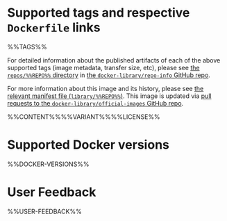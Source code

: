 # Supported tags and respective `Dockerfile` links

%%TAGS%%

For detailed information about the published artifacts of each of the above supported tags (image metadata, transfer size, etc), please see [the `repos/%%REPO%%` directory](https://github.com/docker-library/repo-info/blob/master/repos/%%REPO%%) in [the `docker-library/repo-info` GitHub repo](https://github.com/docker-library/repo-info).

For more information about this image and its history, please see [the relevant manifest file (`library/%%REPO%%`)](https://github.com/docker-library/official-images/blob/master/library/%%REPO%%). This image is updated via [pull requests to the `docker-library/official-images` GitHub repo](https://github.com/docker-library/official-images/pulls?q=label%3Alibrary%2F%%REPO%%).

%%CONTENT%%%%VARIANT%%%%LICENSE%%

# Supported Docker versions

%%DOCKER-VERSIONS%%

# User Feedback

%%USER-FEEDBACK%%
